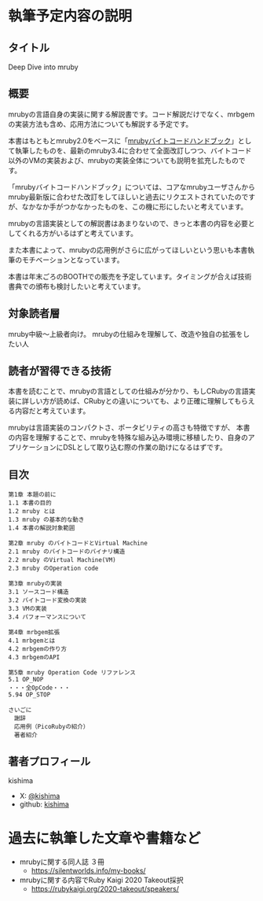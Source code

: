# 執筆予定内容の説明

## タイトル

Deep Dive into mruby

## 概要

mrubyの言語自身の実装に関する解説書です。コード解説だけでなく、mrbgemの実装方法も含め、応用方法についても解説する予定です。

本書はもともとmruby2.0をベースに「[mrubyバイトコードハンドブック](https://silentworlds.info/2019/05/26/post-751/)」として執筆したものを、最新のmruby3.4に合わせて全面改訂しつつ、バイトコード以外のVMの実装および、mrubyの実装全体についても説明を拡充したものです。

「mrubyバイトコードハンドブック」については、コアなmrubyユーザさんからmruby最新版に合わせた改訂をしてほしいと過去にリクエストされていたのですが、なかなか手がつかなかったものを、この機に形にしたいと考えています。

mrubyの言語実装としての解説書はあまりないので、きっと本書の内容を必要としてくれる方がいるはずと考えています。

また本書によって、mrubyの応用例がさらに広がってほしいという思いも本書執筆のモチベーションとなっています。

本書は年末ごろのBOOTHでの販売を予定しています。タイミングが合えば技術書典での頒布も検討したいと考えています。

## 対象読者層

mruby中級～上級者向け。
mrubyの仕組みを理解して、改造や独自の拡張をしたい人

## 読者が習得できる技術

本書を読むことで、mrubyの言語としての仕組みが分かり、もしCRubyの言語実装に詳しい方が読めば、CRubyとの違いについても、より正確に理解してもらえる内容だと考えています。

mrubyは言語実装のコンパクトさ、ポータビリティの高さも特徴ですが、
本書の内容を理解することで、mrubyを特殊な組み込み環境に移植したり、自身のアプリケーションにDSLとして取り込む際の作業の助けになるはずです。


## 目次

```
第1章 本題の前に
1.1 本書の⽬的
1.2 mruby とは
1.3 mruby の基本的な動き
1.4 本書の解説対象範囲

第2章 mruby のバイトコードとVirtual Machine
2.1 mruby のバイトコードのバイナリ構造
2.2 mruby のVirtual Machine(VM) 
2.3 mruby のOperation code

第3章 mrubyの実装
3.1 ソースコード構造
3.2 バイトコード変換の実装
3.3 VMの実装
3.4 パフォーマンスについて

第4章 mrbgem拡張
4.1 mrbgemとは
4.2 mrbgemの作り方
4.3 mrbgemのAPI

第5章 mruby Operation Code リファレンス
5.1 OP_NOP
・・・全OpCode・・・
5.94 OP_STOP

さいごに
　謝辞
　応用例（PicoRubyの紹介）
　著者紹介
```

## 著者プロフィール

kishima
- X: [@kishima](https://x.com/kishima)
- github: [kishima](https://github.com/kishima)


# 過去に執筆した文章や書籍など

- mrubyに関する同人誌 ３冊
    - https://silentworlds.info/my-books/
- mrubyに関する内容でRuby Kaigi 2020 Takeout採択
    - https://rubykaigi.org/2020-takeout/speakers/